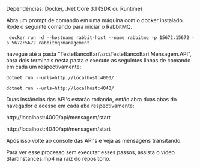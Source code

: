 Dependências:
Docker,
.Net Core 3.1 (SDK ou Runtime)

Abra um prompt de comando em uma máquina com o docker instalado.
Rode o seguinte comando para iniciar o RabbitMQ.
```
 docker run -d --hostname rabbit-host --name rabbitmq -p 15672:15672 -p 5672:5672 rabbitmq:management
```

navegue até a pasta "TesteBancoBari\src\TesteBancoBari.Mensagem.API", abra dois terminais nesta pasta e execute as seguintes linhas de comando em cada um respectivamente:

```
dotnet run --urls=http://localhost:4000/
```

```
dotnet run --urls=http://localhost:4040/
```

Duas instâncias das API's estarão rodando, então abra duas abas do navegador e acesse em cada aba respectivamente:

http://localhost:4000/api/mensagem/start

http://localhost:4040/api/mensagem/start

Após isso volte ao console das API's e veja as mensagens transitando.

Para ver esse processo sem executar esses passos, assista o vídeo StartInstances.mp4 na raíz do repositório.
